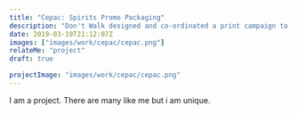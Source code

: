 ```yaml
---
title: "Cepac: Spirits Promo Packaging"
description: "Don't Walk designed and co-ordinated a print campaign to introduce the Arcwise packaging system."
date: 2019-03-19T21:12:07Z
images: ["images/work/cepac/cepac.png"]
relateMe: "project"
draft: true

projectImage: "images/work/cepac/cepac.png"
---
```


I am a project. There are many like me but i am unique.
